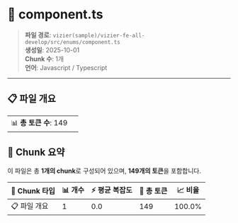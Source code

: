 # 📄 component.ts

> **파일 경로**: `vizier(sample)/vizier-fe-all-develop/src/enums/component.ts`  
> **생성일**: 2025-10-01  
> **Chunk 수**: 1개  
> **언어**: Javascript / Typescript
---


## 📋 파일 개요

| | |
|--|--|
| 📊 **총 토큰 수**: 149 |  |






## 🧩 Chunk 요약

이 파일은 총 **1개의 chunk**로 구성되어 있으며, **149개의 토큰**을 포함합니다.

| 🧩 Chunk 타입 | 📊 개수 | ⚡ 평균 복잡도 | 📝 총 토큰 | 📈 비율 |
|---------------|--------|-------------|----------|--------|
| 📋 파일 개요 | 1 | 0.0 | 149 | 100.0% |

